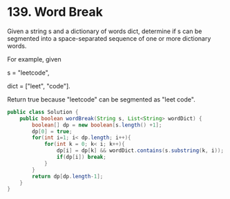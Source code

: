 # 139. Word Break  

Given a string s and a dictionary of words dict, determine if s can be segmented into a space-separated sequence of one or more dictionary words.

For example, given

s = "leetcode",

dict = ["leet", "code"].

Return true because "leetcode" can be segmented as "leet code".


```java
public class Solution {
    public boolean wordBreak(String s, List<String> wordDict) {
        boolean[] dp = new boolean[s.length() +1];
        dp[0] = true;     
        for(int i=1; i< dp.length; i++){
            for(int k = 0; k< i; k++){
                dp[i] = dp[k] && wordDict.contains(s.substring(k, i)); 
                if(dp[i]) break;
            }
        }
        return dp[dp.length-1];
    }
}
```
